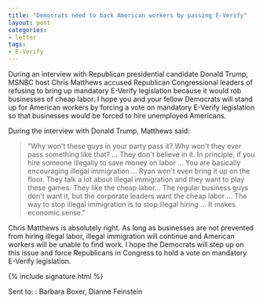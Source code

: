 ```yaml
---
title: "Democrats need to back American workers by passing E-Verify"
layout: post
categories:
- letter
tags:
- E-Verify
---
```


During an interview with Republican presidential candidate Donald Trump, MSNBC host Chris Matthews accused Republican Congressional leaders of refusing to bring up mandatory E-Verify legislation because it would rob businesses of cheap labor. I hope you and your fellow Democrats will stand up for American workers by forcing a vote on mandatory E-Verify legislation so that businesses would be forced to hire unemployed Americans.

During the interview with Donald Trump, Matthews said:

> "Why won't these guys in your party pass it? Why won't they ever pass something like that? ... They don't believe in it. In principle, if you hire someone illegally to save money on labor ... You are basically encouraging illegal immigration ... Ryan won't even bring it up on the floor. They talk a lot about illegal immigration and they want to play these games. They like the cheap labor... The regular business guys don't want it, but the corporate leaders want the cheap labor ... The way to stop illegal immigration is to stop illegal hiring ... It makes economic sense."

Chris Matthews is absolutely right. As long as businesses are not prevented from hiring illegal labor, illegal immigration will continue and American workers will be unable to find work. I hope the Democrats will step up on this issue and force Republicans in Congress to hold a vote on mandatory E-Verify legislation.

{% include signature.html %}

Sent to:
: Barbara Boxer, Dianne Feinstein
